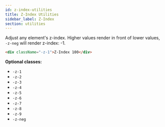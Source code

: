 ```yaml
---
id: z-index-utilities
title: Z-Index Utilities
sidebar_label: Z-Index
section: utilities
---
```


Adjust any element's z-index. Higher values render in front of lower values, `-z-neg` will render z-index: -1.

```html
<div className="-z-1">Z-Index 100</div>
```

**Optional classes:**

-   `-z-1`
-   `-z-2`
-   `-z-3`
-   `-z-4`
-   `-z-5`
-   `-z-6`
-   `-z-7`
-   `-z-8`
-   `-z-9`
-   `-z-neg`
